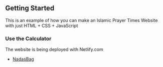 <div id="top"></div>

## Getting Started

This is an example of how you can make an Islamic Prayer Times Website with 
just  HTML  +  CSS  +  JavaScript

### Use the Calculator

The website is being deployed with Netlify.com

* [NadasBag](https://nadasbag.netlify.app/)